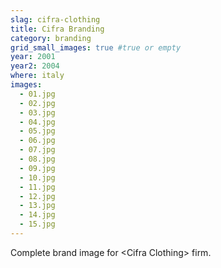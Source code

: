 ```yaml
---
slag: cifra-clothing
title: Cifra Branding
category: branding
grid_small_images: true #true or empty
year: 2001
year2: 2004
where: italy
images:
  - 01.jpg
  - 02.jpg
  - 03.jpg
  - 04.jpg
  - 05.jpg
  - 06.jpg
  - 07.jpg
  - 08.jpg
  - 09.jpg
  - 10.jpg
  - 11.jpg
  - 12.jpg
  - 13.jpg
  - 14.jpg
  - 15.jpg
---
```


Complete brand image for &lt;Cifra Clothing&gt; firm.

